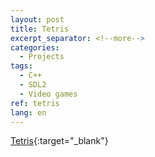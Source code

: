 ```yaml
---
layout: post
title: Tetris
excerpt_separator: <!--more-->
categories:
  - Projects
tags:
  - C++ 
  - SDL2
  - Video games
ref: tetris
lang: en
---
```


[Tetris](https://github.com/azarrias/tetris){:target="_blank"}
